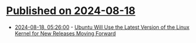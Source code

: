# [Published on 2024-08-18](index.md)

* [2024-08-18, 05:26:00](https://soylentnews.org/article.pl?sid=24/08/17/1547223&from=rss) - [Ubuntu Will Use the Latest Version of the Linux Kernel for New Releases Moving Forward](https://soylentnews.org/article.pl?sid=24/08/17/1547223&from=rss)
